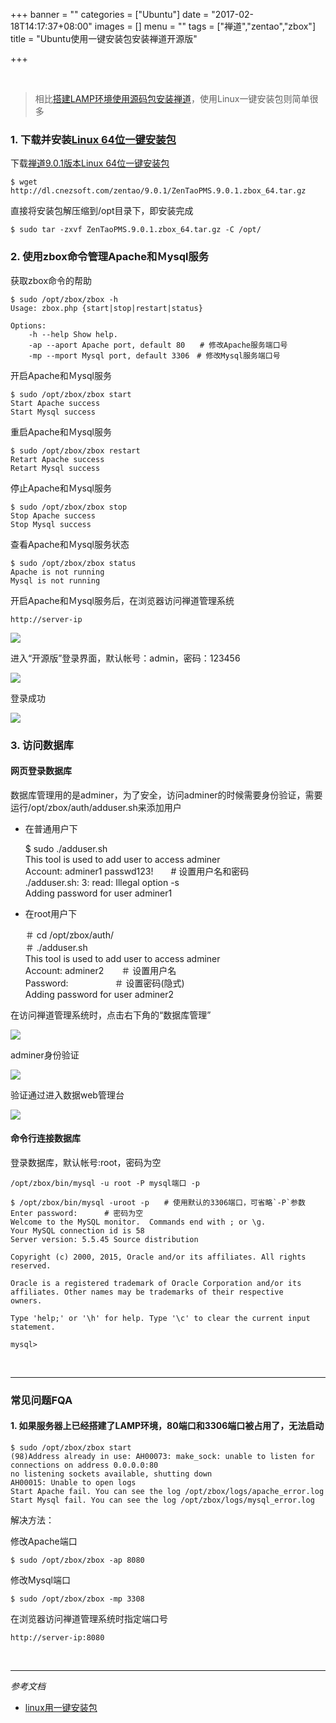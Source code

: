 +++
banner = ""
categories = ["Ubuntu"]
date = "2017-02-18T14:17:37+08:00"
images = []
menu = ""
tags = ["禅道","zentao","zbox"]
title = "Ubuntu使用一键安装包安装禅道开源版"

+++

<br />

>相比[搭建LAMP环境](http://linux.mingguilu.com/2017/02/16/ubuntu%E4%BD%BF%E7%94%A8apt%E6%90%AD%E5%BB%BAlamp/)[使用源码包安装禅道](http://linux.mingguilu.com/2017/02/17/ubuntu%E4%BD%BF%E7%94%A8%E6%BA%90%E7%A0%81%E5%8C%85%E5%AE%89%E8%A3%85%E7%A6%85%E9%81%93%E5%BC%80%E6%BA%90%E7%89%88/)，使用Linux一键安装包则简单很多

### 1. 下载并安装[Linux 64位一键安装包](http://www.zentao.net/download/80025.html)

下载[禅道9.0.1版本Linux 64位一键安装包](http://dl.cnezsoft.com/zentao/9.0.1/ZenTaoPMS.9.0.1.zbox_64.tar.gz)

	$ wget http://dl.cnezsoft.com/zentao/9.0.1/ZenTaoPMS.9.0.1.zbox_64.tar.gz
	
直接将安装包解压缩到/opt目录下，即安装完成

	$ sudo tar -zxvf ZenTaoPMS.9.0.1.zbox_64.tar.gz -C /opt/

### 2. 使用zbox命令管理Apache和Ｍysql服务

获取zbox命令的帮助

	$ sudo /opt/zbox/zbox -h
	Usage: zbox.php {start|stop|restart|status}

	Options:
	    -h --help Show help.
	    -ap --aport Apache port, default 80　　# 修改Apache服务端口号
	    -mp --mport Mysql port, default 3306　# 修改Mysql服务端口号

开启Apache和Ｍysql服务

	$ sudo /opt/zbox/zbox start 
	Start Apache success
	Start Mysql success
	
重启Apache和Ｍysql服务

	$ sudo /opt/zbox/zbox restart
	Retart Apache success
	Retart Mysql success
 
停止Apache和Ｍysql服务

	$ sudo /opt/zbox/zbox stop
	Stop Apache success
	Stop Mysql success

查看Apache和Ｍysql服务状态

	$ sudo /opt/zbox/zbox status
	Apache is not running
	Mysql is not running
	
开启Apache和Ｍysql服务后，在浏览器访问禅道管理系统

	http://server-ip
	
![](/images/170218_01_02_01.png)

进入“开源版”登录界面，默认帐号：admin，密码：123456

![](/images/170218_01_02_02.png)

登录成功

![](/images/170218_01_02_03.png)

### 3. 访问数据库

#### 网页登录数据库

数据库管理用的是adminer，为了安全，访问adminer的时候需要身份验证，需要运行/opt/zbox/auth/adduser.sh来添加用户

* 在普通用户下

	$ sudo ./adduser.sh  
	This tool is used to add user to access adminer  
	Account: adminer1  passwd123!　　# 设置用户名和密码  
	./adduser.sh: 3: read: Illegal option -s  
	Adding password for user adminer1  

* 在root用户下

	＃ cd /opt/zbox/auth/  
	＃ ./adduser.sh   
	This tool is used to add user to access adminer  
	Account: adminer2　　＃ 设置用户名  
	Password: 　　　　　＃ 设置密码(隐式)  
	Adding password for user adminer2

在访问禅道管理系统时，点击右下角的“数据库管理”

![](/images/170218_01_03_01.png)

adminer身份验证

![](/images/170218_01_03_02.png)

验证通过进入数据web管理台

![](/images/170218_01_03_03.png)

#### 命令行连接数据库

登录数据库，默认帐号:root，密码为空

	/opt/zbox/bin/mysql -u root -P mysql端口 -p 
	
	$ /opt/zbox/bin/mysql -uroot -p　　# 使用默认的3306端口，可省略`-P`参数
	Enter password: 　　　# 密码为空
	Welcome to the MySQL monitor.  Commands end with ; or \g.
	Your MySQL connection id is 58
	Server version: 5.5.45 Source distribution

	Copyright (c) 2000, 2015, Oracle and/or its affiliates. All rights reserved.

	Oracle is a registered trademark of Oracle Corporation and/or its
	affiliates. Other names may be trademarks of their respective
	owners.

	Type 'help;' or '\h' for help. Type '\c' to clear the current input statement.

	mysql> 
	
<br />

___

### 常见问题FQA

#### 1.  如果服务器上已经搭建了LAMP环境，80端口和3306端口被占用了，无法启动

	$ sudo /opt/zbox/zbox start
	(98)Address already in use: AH00073: make_sock: unable to listen for connections on address 0.0.0.0:80
	no listening sockets available, shutting down
	AH00015: Unable to open logs
	Start Apache fail. You can see the log /opt/zbox/logs/apache_error.log
	Start Mysql fail. You can see the log /opt/zbox/logs/mysql_error.log

解决方法：

修改Apache端口

	$ sudo /opt/zbox/zbox -ap 8080

修改Mysql端口

	$ sudo /opt/zbox/zbox -mp 3308
	
在浏览器访问禅道管理系统时指定端口号

	http://server-ip:8080

<br />

___

*参考文档*

* [linux用一键安装包](http://www.zentao.net/book/zentaopmshelp/90.html)





	

